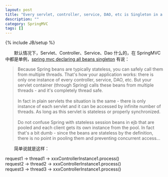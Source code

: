 ```yaml
---
layout: post
title: "Every servlet, controller, service, DAO, etc is Singleton in a SpringMVC application context"
description: ""
category: SpringMVC
tags: []
---
```

{% include JB/setup %}

　　默认情况下，Servlet、Controller、Service、Dao 什么的，在 SpringMVC 中都是单例，[spring mvc declaring all beans singleton](http://stackoverflow.com/a/12147396) 有说：

> Because Spring beans are typically stateless, you can safely call them from multiple threads. That's how your application works: there is only one instance of every controller, service, DAO, etc. But your servlet container (through Spring) calls these beans from multiple threads - and it's completely thread safe.  
> <br/>
> In fact in plain servlets the situation is the same - there is only instance of each servlet and it can be accessed by infinite number of threads. As long as this servlet is stateless or properly synchronized.  
> <br/>
> Do not confuse Spring with stateless session beans in ejb that are pooled and each client gets its own instance from the pool.
> In fact that's a bit dumb - since the beans are stateless by the definition, there is no point in pooling them and preventing concurrent access...  

　　简单说就是这样：

request1 -> thread1 -> xxxControllerInstance1.process()  
request2 -> thread2 -> xxxControllerInstance1.process()  
request3 -> thread3 -> xxxControllerInstance1.process()  
